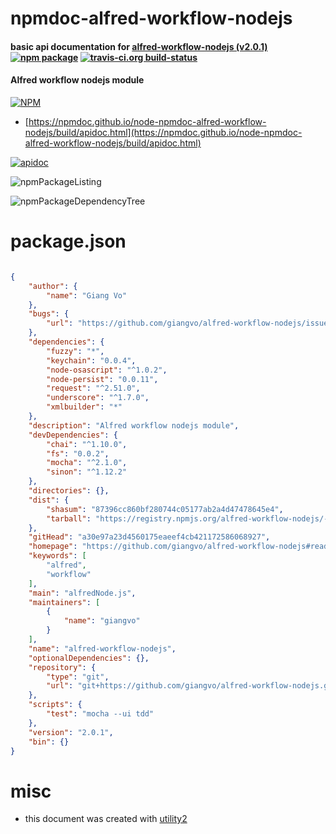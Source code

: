 # npmdoc-alfred-workflow-nodejs

#### basic api documentation for  [alfred-workflow-nodejs (v2.0.1)](https://github.com/giangvo/alfred-workflow-nodejs#readme)  [![npm package](https://img.shields.io/npm/v/npmdoc-alfred-workflow-nodejs.svg?style=flat-square)](https://www.npmjs.org/package/npmdoc-alfred-workflow-nodejs) [![travis-ci.org build-status](https://api.travis-ci.org/npmdoc/node-npmdoc-alfred-workflow-nodejs.svg)](https://travis-ci.org/npmdoc/node-npmdoc-alfred-workflow-nodejs)

#### Alfred workflow nodejs module

[![NPM](https://nodei.co/npm/alfred-workflow-nodejs.png?downloads=true&downloadRank=true&stars=true)](https://www.npmjs.com/package/alfred-workflow-nodejs)

- [https://npmdoc.github.io/node-npmdoc-alfred-workflow-nodejs/build/apidoc.html](https://npmdoc.github.io/node-npmdoc-alfred-workflow-nodejs/build/apidoc.html)

[![apidoc](https://npmdoc.github.io/node-npmdoc-alfred-workflow-nodejs/build/screenCapture.buildCi.browser.%252Ftmp%252Fbuild%252Fapidoc.html.png)](https://npmdoc.github.io/node-npmdoc-alfred-workflow-nodejs/build/apidoc.html)

![npmPackageListing](https://npmdoc.github.io/node-npmdoc-alfred-workflow-nodejs/build/screenCapture.npmPackageListing.svg)

![npmPackageDependencyTree](https://npmdoc.github.io/node-npmdoc-alfred-workflow-nodejs/build/screenCapture.npmPackageDependencyTree.svg)



# package.json

```json

{
    "author": {
        "name": "Giang Vo"
    },
    "bugs": {
        "url": "https://github.com/giangvo/alfred-workflow-nodejs/issues"
    },
    "dependencies": {
        "fuzzy": "*",
        "keychain": "0.0.4",
        "node-osascript": "^1.0.2",
        "node-persist": "0.0.11",
        "request": "^2.51.0",
        "underscore": "^1.7.0",
        "xmlbuilder": "*"
    },
    "description": "Alfred workflow nodejs module",
    "devDependencies": {
        "chai": "^1.10.0",
        "fs": "0.0.2",
        "mocha": "^2.1.0",
        "sinon": "^1.12.2"
    },
    "directories": {},
    "dist": {
        "shasum": "87396cc860bf280744c05177ab2a4d47478645e4",
        "tarball": "https://registry.npmjs.org/alfred-workflow-nodejs/-/alfred-workflow-nodejs-2.0.1.tgz"
    },
    "gitHead": "a30e97a23d4560175eaeef4cb421172586068927",
    "homepage": "https://github.com/giangvo/alfred-workflow-nodejs#readme",
    "keywords": [
        "alfred",
        "workflow"
    ],
    "main": "alfredNode.js",
    "maintainers": [
        {
            "name": "giangvo"
        }
    ],
    "name": "alfred-workflow-nodejs",
    "optionalDependencies": {},
    "repository": {
        "type": "git",
        "url": "git+https://github.com/giangvo/alfred-workflow-nodejs.git"
    },
    "scripts": {
        "test": "mocha --ui tdd"
    },
    "version": "2.0.1",
    "bin": {}
}
```



# misc
- this document was created with [utility2](https://github.com/kaizhu256/node-utility2)
